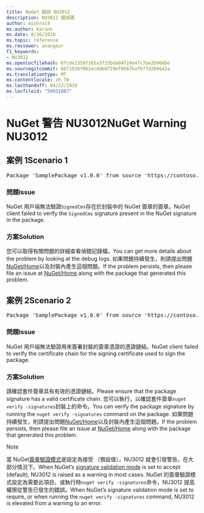 ```yaml
---
title: NuGet 錯誤 NU3012
description: NU3012 錯誤碼
author: mishra14
ms.author: karann
ms.date: 8/16/2018
ms.topic: reference
ms.reviewer: anangaur
f1_keywords:
- NU3012
ms.openlocfilehash: 6fcde13507165a3f33bda04f24e4fc7ee2b96dbe
ms.sourcegitcommit: 6b71926f062ecddb8729ef8567baf67fd269642a
ms.translationtype: MT
ms.contentlocale: zh-TW
ms.lasthandoff: 04/22/2019
ms.locfileid: "59931887"
---
```

# <a name="nuget-warning-nu3012"></a><span data-ttu-id="c9dd4-103">NuGet 警告 NU3012</span><span class="sxs-lookup"><span data-stu-id="c9dd4-103">NuGet Warning NU3012</span></span>

## <a name="scenario-1"></a><span data-ttu-id="c9dd4-104">案例 1</span><span class="sxs-lookup"><span data-stu-id="c9dd4-104">Scenario 1</span></span>

<pre>Package 'SamplePackage v1.0.0' from source 'https://contoso.com/index.json': The primary signature validation failed.</pre>

### <a name="issue"></a><span data-ttu-id="c9dd4-105">問題</span><span class="sxs-lookup"><span data-stu-id="c9dd4-105">Issue</span></span>

<span data-ttu-id="c9dd4-106">NuGet 用戶端無法驗證`SignedCms`存在於封裝中的 NuGet 簽章的簽章。</span><span class="sxs-lookup"><span data-stu-id="c9dd4-106">NuGet client failed to verify the `SignedCms` signature present in the NuGet signature in the package.</span></span>


### <a name="solution"></a><span data-ttu-id="c9dd4-107">方案</span><span class="sxs-lookup"><span data-stu-id="c9dd4-107">Solution</span></span>

<span data-ttu-id="c9dd4-108">您可以取得有關問題的詳細查看偵錯記錄檔。</span><span class="sxs-lookup"><span data-stu-id="c9dd4-108">You can get more details about the problem by looking at the debug logs.</span></span> <span data-ttu-id="c9dd4-109">如果問題持續發生，則請提出問題[NuGet/Home](https://github.com/NuGet/Home/issues)以及封裝內產生這個問題。</span><span class="sxs-lookup"><span data-stu-id="c9dd4-109">If the problem persists, then please file an issue at [NuGet/Home](https://github.com/NuGet/Home/issues) along with the package that generated this problem.</span></span>



## <a name="scenario-2"></a><span data-ttu-id="c9dd4-110">案例 2</span><span class="sxs-lookup"><span data-stu-id="c9dd4-110">Scenario 2</span></span>

<pre>Package 'SamplePackage v1.0.0' from source 'https://contoso.com/index.json': The primary signature found a chain building issue:  A certificate chain processed, but terminated in a root certificate which is not trusted by the trust provider.</pre>

### <a name="issue"></a><span data-ttu-id="c9dd4-111">問題</span><span class="sxs-lookup"><span data-stu-id="c9dd4-111">Issue</span></span>

<span data-ttu-id="c9dd4-112">NuGet 用戶端無法驗證用來簽署封裝的簽章憑證的憑證鏈結。</span><span class="sxs-lookup"><span data-stu-id="c9dd4-112">NuGet client failed to verify the certificate chain for the signing certificate used to sign the package.</span></span>


### <a name="solution"></a><span data-ttu-id="c9dd4-113">方案</span><span class="sxs-lookup"><span data-stu-id="c9dd4-113">Solution</span></span>

<span data-ttu-id="c9dd4-114">請確認套件簽章具有有效的憑證鏈結。</span><span class="sxs-lookup"><span data-stu-id="c9dd4-114">Please ensure that the package signature has a valid certificate chain.</span></span> <span data-ttu-id="c9dd4-115">您可以執行，以確認套件簽章`nuget verify -signatures`封裝上的命令。</span><span class="sxs-lookup"><span data-stu-id="c9dd4-115">You can verify the package signature by running the `nuget verify -signatures` command on the package.</span></span> <span data-ttu-id="c9dd4-116">如果問題持續發生，則請提出問題[NuGet/Home](https://github.com/NuGet/Home/issues)以及封裝內產生這個問題。</span><span class="sxs-lookup"><span data-stu-id="c9dd4-116">If the problem persists, then please file an issue at [NuGet/Home](https://github.com/NuGet/Home/issues) along with the package that generated this problem.</span></span>


> [!Note]
> <span data-ttu-id="c9dd4-117">當 NuGet[簽章驗證模式](https://docs.microsoft.com/en-us/nuget/consume-packages/installing-signed-packages#configure-package-signature-requirements)是設定為接受 （預設值），NU3012 就會引發警告，在大部分情況下。</span><span class="sxs-lookup"><span data-stu-id="c9dd4-117">When NuGet’s [signature validation mode](https://docs.microsoft.com/en-us/nuget/consume-packages/installing-signed-packages#configure-package-signature-requirements) is set to accept (default), NU3012 is raised as a warning in most cases.</span></span> <span data-ttu-id="c9dd4-118">NuGet 的簽章驗證模式設定為需要此項目，或執行時`nuget verify -signatures`命令，NU3012 提高權限從警告已發生的錯誤。</span><span class="sxs-lookup"><span data-stu-id="c9dd4-118">When NuGet’s signature validation mode is set to require, or when running the `nuget verify -signatures` command, NU3012 is elevated from a warning to an error.</span></span> 

